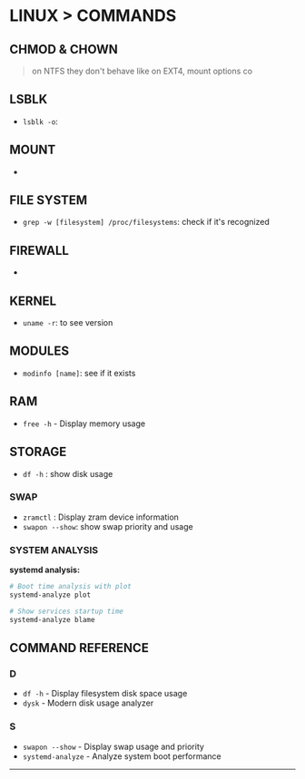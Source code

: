 # LINUX > COMMANDS
## CHMOD & CHOWN
> on NTFS they don't behave like on EXT4, mount options co
## LSBLK
- `lsblk -o`: 
## MOUNT
- 
## FILE SYSTEM
- `grep -w [filesystem] /proc/filesystems`: check if it's recognized
## FIREWALL
- 
## KERNEL
- `uname -r`: to see version

## MODULES
- `modinfo [name]`: see if it exists
## RAM
- `free -h` - Display memory usage
## STORAGE
- `df -h` : show disk usage
### SWAP
- `zramctl` : Display zram device information
- `swapon --show`: show swap priority and usage 


### SYSTEM ANALYSIS

**systemd analysis:**
```bash
# Boot time analysis with plot
systemd-analyze plot

# Show services startup time
systemd-analyze blame
```

## COMMAND REFERENCE

### D
- `df -h` - Display filesystem disk space usage
- `dysk` - Modern disk usage analyzer



### S
- `swapon --show` - Display swap usage and priority
- `systemd-analyze` - Analyze system boot performance



- - -



